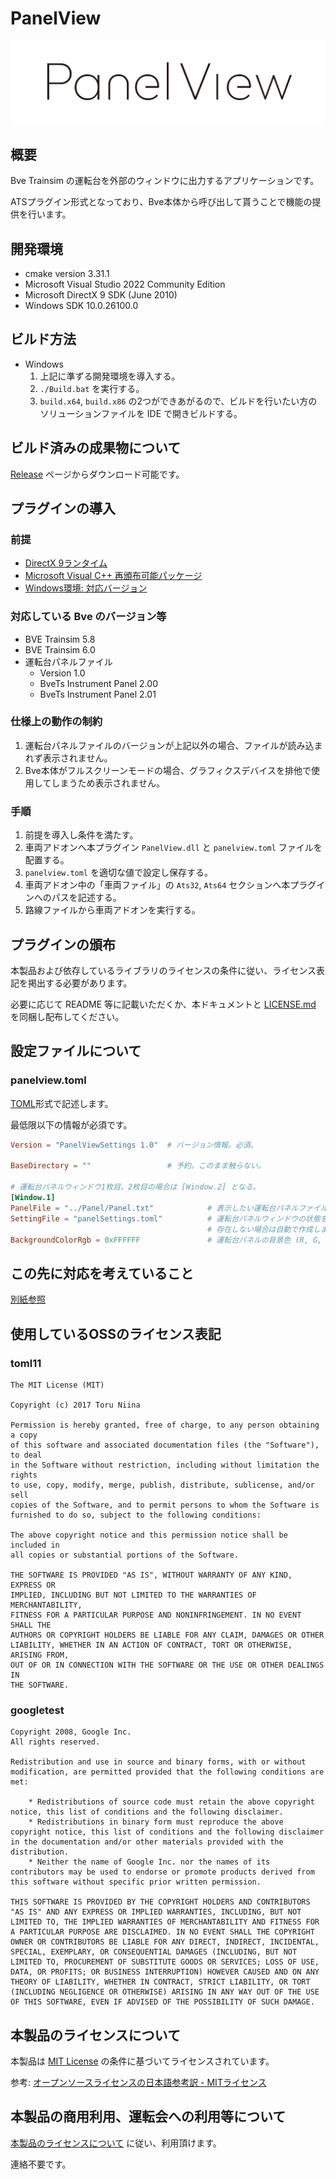 ﻿# PanelView

![PanelView ロゴ](./Logo.jpg)

## 概要

Bve Trainsim の運転台を外部のウィンドウに出力するアプリケーションです。

ATSプラグイン形式となっており、Bve本体から呼び出して貰うことで機能の提供を行います。

## 開発環境

* cmake version 3.31.1
* Microsoft Visual Studio 2022 Community Edition
* Microsoft DirectX 9 SDK (June 2010) 
* Windows SDK 10.0.26100.0

## ビルド方法

* Windows 
  1. 上記に準ずる開発環境を導入する。
  1. `./Build.bat` を実行する。
  1. `build.x64`, `build.x86` の2つができあがるので、ビルドを行いたい方のソリューションファイルを IDE で開きビルドする。

## ビルド済みの成果物について

[Release](https://github.com/mikangogo/PanelView/releases) ページからダウンロード可能です。

## プラグインの導入

### 前提

* [DirectX 9ランタイム](https://www.microsoft.com/ja-jp/download/details.aspx?id=35)
* [Microsoft Visual C++ 再頒布可能パッケージ](https://learn.microsoft.com/ja-jp/cpp/windows/latest-supported-vc-redist?view=msvc-170#latest-microsoft-visual-c-redistributable-version)
* [Windows環境: 対応バージョン](https://developer.microsoft.com/ja-jp/windows/downloads/windows-sdk/#supported-operating-systems)

### 対応している Bve のバージョン等

* BVE Trainsim 5.8
* BVE Trainsim 6.0
* 運転台パネルファイル
  * Version 1.0
  * BveTs Instrument Panel 2.00
  * BveTs Instrument Panel 2.01

### 仕様上の動作の制約

1. 運転台パネルファイルのバージョンが上記以外の場合、ファイルが読み込まれず表示されません。
1. Bve本体がフルスクリーンモードの場合、グラフィクスデバイスを排他で使用してしまうため表示されません。

### 手順

1. 前提を導入し条件を満たす。
1. 車両アドオンへ本プラグイン `PanelView.dll` と `panelview.toml` ファイルを配置する。
1. `panelview.toml` を適切な値で設定し保存する。
1. 車両アドオン中の「車両ファイル」の `Ats32`, `Ats64` セクションへ本プラグインへのパスを記述する。
1. 路線ファイルから車両アドオンを実行する。

## プラグインの頒布

本製品および依存しているライブラリのライセンスの条件に従い、ライセンス表記を掲出する必要があります。

必要に応じて README 等に記載いただくか、本ドキュメントと [LICENSE.md](./LICENSE.md) を同梱し配布してください。

## 設定ファイルについて

### panelview.toml

[TOML](https://ja.wikibooks.org/wiki/Toml)形式で記述します。

最低限以下の情報が必須です。

```toml
Version = "PanelViewSettings 1.0"  # バージョン情報。必須。

BaseDirectory = ""                 # 予約。このまま触らない。

# 運転台パネルウィンドウ1枚目。2枚目の場合は [Window.2] となる。
[Window.1] 
PanelFile = "../Panel/Panel.txt"            # 表示したい運転台パネルファイルへのパス
SettingFile = "panelSettings.toml"          # 運転台パネルウィンドウの状態を保存するファイルへのパス。
                                            # 存在しない場合は自動で作成します。
BackgroundColorRgb = 0xFFFFFF               # 運転台パネルの背景色 (R, G, B)
```

## この先に対応を考えていること

[別紙参照](./TODO.md)

## 使用しているOSSのライセンス表記

### toml11

```text
The MIT License (MIT)

Copyright (c) 2017 Toru Niina

Permission is hereby granted, free of charge, to any person obtaining a copy
of this software and associated documentation files (the "Software"), to deal
in the Software without restriction, including without limitation the rights
to use, copy, modify, merge, publish, distribute, sublicense, and/or sell
copies of the Software, and to permit persons to whom the Software is
furnished to do so, subject to the following conditions:

The above copyright notice and this permission notice shall be included in
all copies or substantial portions of the Software.

THE SOFTWARE IS PROVIDED "AS IS", WITHOUT WARRANTY OF ANY KIND, EXPRESS OR
IMPLIED, INCLUDING BUT NOT LIMITED TO THE WARRANTIES OF MERCHANTABILITY,
FITNESS FOR A PARTICULAR PURPOSE AND NONINFRINGEMENT. IN NO EVENT SHALL THE
AUTHORS OR COPYRIGHT HOLDERS BE LIABLE FOR ANY CLAIM, DAMAGES OR OTHER
LIABILITY, WHETHER IN AN ACTION OF CONTRACT, TORT OR OTHERWISE, ARISING FROM,
OUT OF OR IN CONNECTION WITH THE SOFTWARE OR THE USE OR OTHER DEALINGS IN
THE SOFTWARE.
```

### googletest

```text
Copyright 2008, Google Inc.
All rights reserved.

Redistribution and use in source and binary forms, with or without
modification, are permitted provided that the following conditions are
met:

    * Redistributions of source code must retain the above copyright
notice, this list of conditions and the following disclaimer.
    * Redistributions in binary form must reproduce the above
copyright notice, this list of conditions and the following disclaimer
in the documentation and/or other materials provided with the
distribution.
    * Neither the name of Google Inc. nor the names of its
contributors may be used to endorse or promote products derived from
this software without specific prior written permission.

THIS SOFTWARE IS PROVIDED BY THE COPYRIGHT HOLDERS AND CONTRIBUTORS
"AS IS" AND ANY EXPRESS OR IMPLIED WARRANTIES, INCLUDING, BUT NOT
LIMITED TO, THE IMPLIED WARRANTIES OF MERCHANTABILITY AND FITNESS FOR
A PARTICULAR PURPOSE ARE DISCLAIMED. IN NO EVENT SHALL THE COPYRIGHT
OWNER OR CONTRIBUTORS BE LIABLE FOR ANY DIRECT, INDIRECT, INCIDENTAL,
SPECIAL, EXEMPLARY, OR CONSEQUENTIAL DAMAGES (INCLUDING, BUT NOT
LIMITED TO, PROCUREMENT OF SUBSTITUTE GOODS OR SERVICES; LOSS OF USE,
DATA, OR PROFITS; OR BUSINESS INTERRUPTION) HOWEVER CAUSED AND ON ANY
THEORY OF LIABILITY, WHETHER IN CONTRACT, STRICT LIABILITY, OR TORT
(INCLUDING NEGLIGENCE OR OTHERWISE) ARISING IN ANY WAY OUT OF THE USE
OF THIS SOFTWARE, EVEN IF ADVISED OF THE POSSIBILITY OF SUCH DAMAGE.
```

## 本製品のライセンスについて

本製品は [MIT License](./LICENSE.md) の条件に基づいてライセンスされています。

参考: [オープンソースライセンスの日本語参考訳 - MITライセンス](https://licenses.opensource.jp/MIT/MIT.html)

## 本製品の商用利用、運転会への利用等について

[本製品のライセンスについて](#本製品のライセンスについて) に従い、利用頂けます。

連絡不要です。
